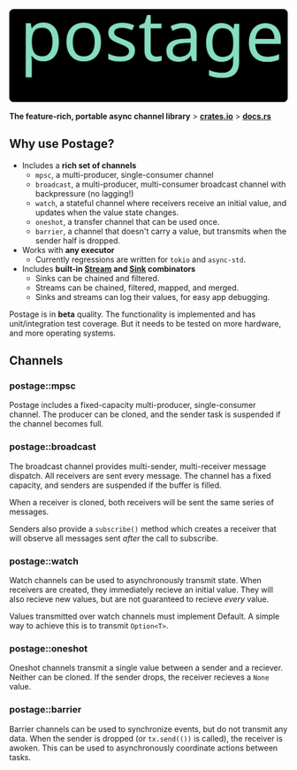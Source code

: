 <img width=950 src="./readme/postage-banner.svg">

**The feature-rich, portable async channel library** \> **[crates.io](https://crates.io/crates/postage)** \> **[docs.rs](https://docs.rs/postage/)**

## Why use Postage?
- Includes a **rich set of channels**
  - `mpsc`, a multi-producer, single-consumer channel
  - `broadcast`, a multi-producer, multi-consumer broadcast channel with backpressure (no lagging!)
  - `watch`, a stateful channel where receivers receive an initial value, and updates when the value state changes.
  - `oneshot`, a transfer channel that can be used once.
  - `barrier`, a channel that doesn't carry a value, but transmits when the sender half is dropped.
- Works with **any executor**
  - Currently regressions are written for `tokio` and `async-std`.
- Includes **built-in [Stream](https://docs.rs/postage/latest/postage/stream/trait.Stream.html) and [Sink](https://docs.rs/postage/latest/postage/sink/trait.Sink.html) combinators**
  - Sinks can be chained and filtered.
  - Streams can be chained, filtered, mapped, and merged.
  - Sinks and streams can log their values, for easy app debugging.

Postage is in **beta** quality.  The functionality is implemented and has unit/integration test coverage.  But it needs to be tested on more hardware, and more operating systems.

## Channels
### postage::mpsc
Postage includes a fixed-capacity multi-producer, single-consumer channel.  The producer can be cloned, and the sender task is suspended if the channel becomes full.

### postage::broadcast
The broadcast channel provides multi-sender, multi-receiver message dispatch.  All receivers are sent every message.  The channel has a fixed capacity, and senders are suspended if the buffer is filled.

When a receiver is cloned, both receivers will be sent the same series of messages.

Senders also provide a `subscribe()` method which creates a receiver that will observe all messages sent *after* the call to subscribe.

### postage::watch
Watch channels can be used to asynchronously transmit state.  When receivers are created, they immediately recieve an initial value.  They will also recieve new values, but are not guaranteed to recieve *every* value.

Values transmitted over watch channels must implement Default.  A simple way to achieve this is to transmit `Option<T>`.

### postage::oneshot
Oneshot channels transmit a single value between a sender and a reciever.  Neither can be cloned.  If the sender drops, the receiver recieves a `None` value.

### postage::barrier
Barrier channels can be used to synchronize events, but do not transmit any data.  When the sender is dropped (or `tx.send(())` is called), the receiver is awoken.  This can be used to asynchronously coordinate actions between tasks.
